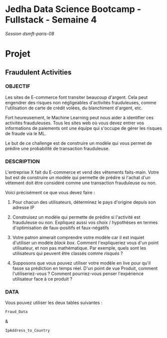 # Jedha Data Science Bootcamp - Fullstack - Semaine 4

_Session dsmft-paris-08_

# Projet

## Fraudulent Activities

### OBJECTIF

Les sites de E-commerce font transiter beaucoup d'argent. Cela peut engendrer des risques non négligeables d'activités frauduleuses, comme l'utilisation de carte de crédit volées, du blanchiment d'argent, etc.

Fort heureusement, le Machine Learning peut nous aider à identifier ces activités frauduleuses. Tous les sites web où vous devez entrer vos informations de paiements ont une équipe qui s'occupe de gérer les risques de fraude via le ML.

Le but de ce challenge est de construire un modèle qui vous permet de prédire une probabilité de transaction frauduleuse.

### DESCRIPTION

L'entreprise X fait du E-commerce et vend des vêtements faits-main. Votre but est de construire un modèle qui permette de prédire si l'achat d'un vêtement doit être considéré comme une transaction frauduleuse ou non.

Voici précisément ce que vous devez faire :

1. Pour chacun des utilisateurs, déterminez le pays d'origine depuis son adresse IP

2. Construisez un modèle qui permette de prédire si l'activité est frauduleuse ou non. Expliquez aussi vos choix / hypothèses en termes d'optimisation de faux-positifs et faux-négatifs

3. Votre patron aimerait comprendre votre modèle car il est inquiet d'utiliser un modèle _black box_. Comment l'expliqueriez vous d'un point utilisateur, et non pas mathématique. Par exemple, quels sont les utilisateurs qui peuvent être classés comme _risqués_ ?

4. Supposons que vous pouvez utiliser votre modèle en live pour qu'il fasse sa prédiction en temps réel. D'un point de vue Produit, comment l'utiliseriez-vous ? Comment pourriez-vous penser l'expérience utilisateur face à ce produit ?


### DATA

Vous pouvez utiliser les deux tables suivantes :

```python
Fraud_Data
```

&

```python
IpAddress_to_Country
```
